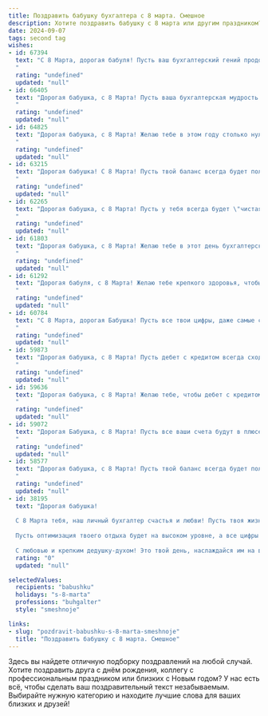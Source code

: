 ```yaml
---
title: Поздравить бабушку бухгалтера с 8 марта. Смешное
description: Хотите поздравить бабушку с 8 марта или другим праздником? Наш ИИ создаст незабываемое поздравление, а вы обязательно выделитесь среди других.  
date: 2024-09-07
tags: second tag
wishes:
- id: 67394
  text: "С 8 Марта, дорогая бабуля! Пусть ваш бухгалтерский гений продолжает творить чудеса, а дебет с кредитом всегда сходятся! 🥳🎉
  "
  rating: "undefined"
  updated: "null"
- id: 66405
  text: "Дорогая бабушка, с 8 Марта! Пусть ваша бухгалтерская мудрость приносит вам не только прибыльные отчеты, но и море счастья,  здоровья и огромную кучу вкусных тортиков!
  "
  rating: "undefined"
  updated: "null"
- id: 64825
  text: "Дорогая бабушка, с 8 Марта! Желаю тебе в этом году столько нулей на счетах, сколько у тебя внуков! 😉 А если серьезно, пусть все твои подсчеты ведут только к успеху, а  зарплаты будут радовать не меньше, чем наши объятия! 🎉
  "
  rating: "undefined"
  updated: "null"
- id: 63215
  text: "Дорогая бабушка! С 8 Марта! Пусть твой баланс всегда будет положительным, а дебет с кредитом не расходятся! 😜🥂
  "
  rating: "undefined"
  updated: "null"
- id: 62265
  text: "Дорогая бабушка, с 8 Марта! Пусть у тебя всегда будет \"чистая прибыль\" от счастья, а \"дебетовая карта\" любви пополняется только положительными эмоциями!  😄🎉
  "
  rating: "undefined"
  updated: "null"
- id: 61803
  text: "Дорогая бабушка, с 8 Марта! Желаю тебе в этот день бухгалтерской радости, чтобы дебет с кредитом всегда сходился, а баланс всегда был в плюсе! 😜  Пусть твоя жизнь будет полна ярких красок, как радуга после дождя, и пусть цифры в твоей жизни всегда приносят только положительные эмоции! 😉
  "
  rating: "undefined"
  updated: "null"
- id: 61292
  text: "Дорогая бабуля, с 8 Марта! Желаю тебе крепкого здоровья, чтобы цифры в отчетах не путали тебя, а дебет и кредит всегда сходились идеально! 😜
  "
  rating: "undefined"
  updated: "null"
- id: 60784
  text: "С 8 Марта, дорогая Бабушка! Пусть все твои цифры, даже самые сложные, складываются в идеальный баланс, а дебет с кредитом всегда сходятся, как два друга, которые не могут друг без друга!
  "
  rating: "undefined"
  updated: "null"
- id: 59873
  text: "Дорогая бабушка, с 8 Марта! Пусть дебет с кредитом всегда сходятся в твоей жизни, а налог на веселье будет нулевым! 🎉🥂
  "
  rating: "undefined"
  updated: "null"
- id: 59636
  text: "Дорогая бабушка, с 8 Марта! Желаю тебе, чтобы дебет с кредитом всегда сходился, а баланс жизни был положительным, как твоя пенсия! 😂
  "
  rating: "undefined"
  updated: "null"
- id: 59072
  text: "Дорогая Бабушка, с 8 Марта! Пусть все ваши счета будут в плюсе, а баланс - только радостный! 😉  Желаем вам, чтобы каждый день был наполнен только положительными эмоциями, а дебетовое и кредитовое – всегда были в гармонии! ❤️
  "
  rating: "undefined"
  updated: "null"
- id: 58577
  text: "Дорогая бабушка, с 8 Марта! Пусть твой баланс всегда будет положительным, а дебет с кредитом — в идеальном порядке. Хоть ты и бухгалтер, но сегодня разрешается тратить деньги на себя любимую, без всяких отчетов! ❤️
  "
  rating: "undefined"
  updated: "null"
- id: 38195
  text: "Дорогая бабушка!
  
  С 8 Марта тебя, наш личный бухгалтер счастья и любви! Пусть твоя жизнь будет в плюсе, а все проблемы списываются на расходы, которые не подлежат возврату! Желаю тебе, чтобы каждый день приносил только дивиденды радости, а заботы сошли бы на «ноль»!
  
  Пусть оптимизация твоего отдыха будет на высоком уровне, а все цифры на твоих бумагах танцевали под музыку счастья! А мы, твои бабушкины активы, обещаем всегда быть рядом и поддерживать «позитивный баланс» в твоей жизни!
  
  С любовью и крепким дедушку-духом! Это твой день, наслаждайся им на все сто!"
  rating: "0"
  updated: "null"

selectedValues:
  recipients: "babushku"
  holidays: "s-8-marta"
  professions: "buhgalter"
  style: "smeshnoje"

links:
- slug: "pozdravit-babushku-s-8-marta-smeshnoje"
  title: "Поздравить бабушку с 8 марта. Смешное"
---
```


Здесь вы найдете отличную подборку поздравлений на любой случай. 
Хотите поздравить друга с днём рождения, коллегу с профессиональным праздником или близких с Новым годом? У нас есть всё, чтобы сделать ваш поздравительный текст незабываемым. Выбирайте нужную категорию и находите лучшие слова для ваших близких и друзей!
